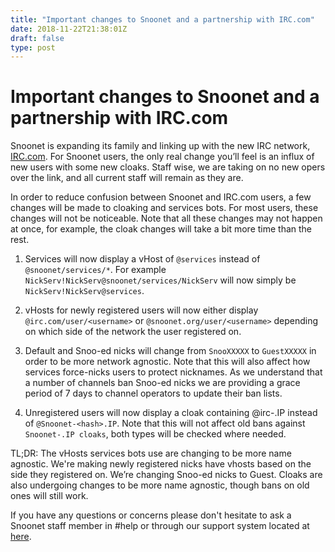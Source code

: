 ```yaml
---
title: "Important changes to Snoonet and a partnership with IRC.com"
date: 2018-11-22T21:38:01Z
draft: false
type: post
---
```


# Important changes to Snoonet and a partnership with IRC.com

Snoonet is expanding its family and linking up with the new IRC network,
[IRC.com](https://irc.com). For Snoonet users, the only real change you’ll feel
is an influx of new users with some new cloaks. Staff wise, we are taking on no
new opers over the link, and all current staff will remain as they are.

In order to reduce confusion between Snoonet and IRC.com users, a few changes
will be made to cloaking and services bots. For most users, these changes will
not be noticeable. Note that all these changes may not happen at once, for
example, the cloak changes will take a bit more time than the rest.

1. Services will now display a vHost of `@services` instead of
   `@snoonet/services/*`. For example `NickServ!NickServ@snoonet/services/NickServ`
   will now simply be `NickServ!NickServ@services`.

2. vHosts for newly registered users will now either display
   `@irc.com/user/<username>` or `@snoonet.org/user/<username>` depending on
   which side of the network the user registered on.

3. Default and Snoo-ed nicks will change from `SnooXXXXX` to `GuestXXXXX` in
   order to be more network agnostic. Note that this will also affect how
   services force-nicks users to protect nicknames. As we understand that a
   number of channels ban Snoo-ed nicks we are providing a grace period of 7
   days to channel operators to update their ban lists.

4. Unregistered users will now display a cloak containing @irc-<hash>.IP instead
   of `@Snoonet-<hash>.IP`. Note that this will not affect old bans against
   `Snoonet-.IP cloaks`, both types will be checked where needed.

TL;DR: The vHosts services bots use are changing to be more name agnostic. We're
making newly registered nicks have vhosts based on the side they registered on.
We’re changing Snoo-ed nicks to Guest. Cloaks are also undergoing changes to be
more name agnostic, though bans on old ones will still work.

If you have any questions or concerns please don't hesitate to ask a Snoonet
staff member in #help or through our support system located at
[here](https://support.snoonet.org/).


